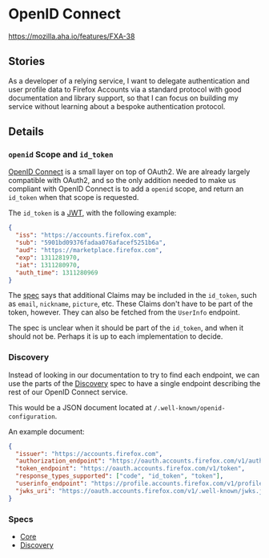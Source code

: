 # OpenID Connect

https://mozilla.aha.io/features/FXA-38

## Stories

As a developer of a relying service, I want to delegate authentication and user profile data to Firefox Accounts via a standard protocol with good documentation and library support, so that I can focus on building my service without learning about a bespoke authentication protocol.

## Details

### `openid` Scope and `id_token`

[OpenID Connect][spec] is a small layer on top of OAuth2. We are already largely compatible with OAuth2, and so the only addition needed to make us compliant with OpenID Connect is to add a `openid` scope, and return an `id_token` when that scope is requested.

The `id_token` is a [JWT][jwt], with the following example:

```json
{
  "iss": "https://accounts.firefox.com",
  "sub": "5901bd09376fadaa076afacef5251b6a",
  "aud": "https://marketplace.firefox.com",
  "exp": 1311281970,
  "iat": 1311280970,
  "auth_time": 1311280969
}
```

The [spec][] says that additional Claims may be included in the `id_token`, such as `email`, `nickname`, `picture`, etc. These Claims don't have to be part of the token, however. They can also be fetched from the `UserInfo` endpoint.

The spec is unclear when it should be part of the `id_token`, and when it should not be. Perhaps it is up to each implementation to decide.

### Discovery

Instead of looking in our documentation to try to find each endpoint, we can use the parts of the [Discovery][] spec to have a single endpoint describing the rest of our OpenID Connect service.

This would be a JSON document located at `/.well-known/openid-configuration`.

An example document:

```json
{
  "issuer": "https://accounts.firefox.com",
  "authorization_endpoint": "https://oauth.accounts.firefox.com/v1/authorization",
  "token_endpoint": "https://oauth.accounts.firefox.com/v1/token",
  "response_types_supported": ["code", "id_token", "token"],
  "userinfo_endpoint": "https://profile.accounts.firefox.com/v1/profile",
  "jwks_uri": "https://oauth.accounts.firefox.com/v1/.well-known/jwks.json"
}

```

### Specs

- [Core][spec]
- [Discovery][]

[spec]: http://openid.net/specs/openid-connect-core-1_0.html
[Discovery]: https://openid.net/specs/openid-connect-discovery-1_0.html
[jwt]: http://jwt.io

